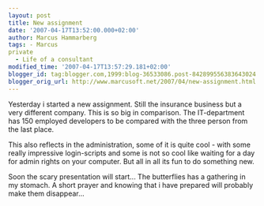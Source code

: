 ```yaml
---
layout: post
title: New assignment
date: '2007-04-17T13:52:00.000+02:00'
author: Marcus Hammarberg
tags: - Marcus
private
  - Life of a consultant
modified_time: '2007-04-17T13:57:29.181+02:00'
blogger_id: tag:blogger.com,1999:blog-36533086.post-842899556383643024
blogger_orig_url: http://www.marcusoft.net/2007/04/new-assignment.html
---
```


Yesterday i started a new assignment. Still the insurance business
but a very different company. This is so big in comparison. The
IT-department has 150 employed developers to be compared with the three
person from the last place.

This also reflects in the administration, some of it is quite cool -
with some really impressive login-scripts and some is not so cool like
waiting for a day for admin rights on your computer. But all in all its
fun to do something new.

Soon the scary presentation will start... The butterflies has a
gathering in my stomach. A short prayer and knowing that i have prepared
will probably make them disappear...
